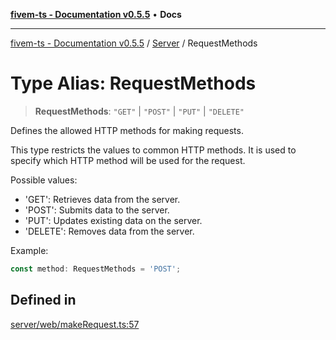 [**fivem-ts - Documentation v0.5.5**](../../../README.md) • **Docs**

***

[fivem-ts - Documentation v0.5.5](../../../README.md) / [Server](../README.md) / RequestMethods

# Type Alias: RequestMethods

> **RequestMethods**: `"GET"` \| `"POST"` \| `"PUT"` \| `"DELETE"`

Defines the allowed HTTP methods for making requests.

This type restricts the values to common HTTP methods. It is used to
specify which HTTP method will be used for the request.

Possible values:
- 'GET': Retrieves data from the server.
- 'POST': Submits data to the server.
- 'PUT': Updates existing data on the server.
- 'DELETE': Removes data from the server.

Example:
```ts
const method: RequestMethods = 'POST';
```

## Defined in

[server/web/makeRequest.ts:57](https://github.com/Purpose-Dev/fivem-ts/blob/main/src/server/web/makeRequest.ts#L57)
